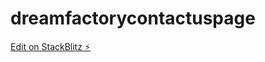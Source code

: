 # dreamfactorycontactuspage

[Edit on StackBlitz ⚡️](https://stackblitz.com/edit/dreamfactorycontactuspage)